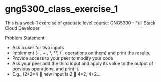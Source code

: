 # gng5300_class_exercise_1

This is a week-1 exercise of graduate level course: GNG5300 - Full Stack Cloud Developer

Problem Statement: 

- Ask a user for two inputs
- Implement  (- , + , *, **, / , operations on them) and print the results.
- Provide access to your peer to modify your code
- Ask your peer add the third input and apply its value to the output of previous operations, and print it.
- E.g., (2+2=4  new input Is 2  4*2, 4+2… 
